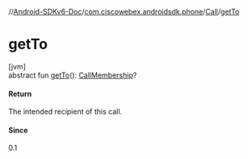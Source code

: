 //[Android-SDKv6-Doc](../../../index.md)/[com.ciscowebex.androidsdk.phone](../index.md)/[Call](index.md)/[getTo](get-to.md)

# getTo

[jvm]\
abstract fun [getTo](get-to.md)(): [CallMembership](../-call-membership/index.md)?

#### Return

The intended recipient of this call.

#### Since

0.1
